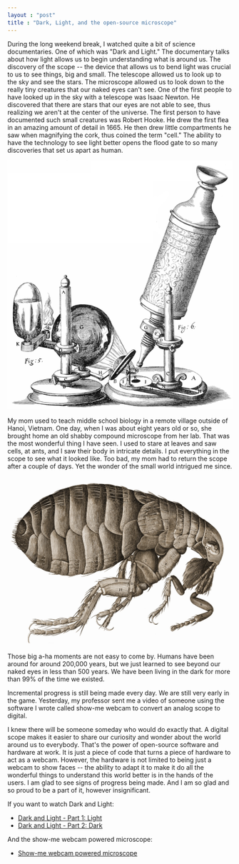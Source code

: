 ```yaml
---
layout : "post"
title : "Dark, Light, and the open-source microscope"
---
```


During the long weekend break, I watched quite a bit of science documentaries. One of which was "Dark and Light." The documentary talks about how light allows us to begin understanding what is around us. The discovery of the scope -- the device that allows us to bend light was crucial to us to see things, big and small. The telescope allowed us to look up to the sky and see the stars. The microscope allowed us to look down to the really tiny creatures that our naked eyes can't see. One of the first people to have looked up in the sky with a telescope was Isaac Newton. He discovered that there are stars that our eyes are not able to see, thus realizing we aren't at the center of the universe. The first person to have documented such small creatures was Robert Hooke. He drew the first flea in an amazing amount of detail in 1665. He then drew little compartments he saw when magnifying the cork, thus coined the term "cell." The ability to have the technology to see light better opens the flood gate to so many discoveries that set us apart as human.

![Hooke microscope - Wikipedia](/assets/posts-images/Hooke-microscope.png)

My mom used to teach middle school biology in a remote village outside of Hanoi, Vietnam. One day, when I was about eight years old or so, she brought home an old shabby compound microscope from her lab. That was the most wonderful thing I have seen. I used to stare at leaves and saw cells, at ants, and I saw their body in intricate details. I put everything in the scope to see what it looked like. Too bad, my mom had to return the scope after a couple of days. Yet the wonder of the small world intrigued me since. 

![Hooke Flea - Wikipedia](/assets/posts-images/HookeFlea01.jpg)

Those big a-ha moments are not easy to come by. Humans have been around for around 200,000 years, but we just learned to see beyond our naked eyes in less than 500 years.  We have been living in the dark for more than 99% of the time we existed.

Incremental progress is still being made every day. We are still very early in the game. Yesterday, my professor sent me a video of someone using the software I wrote called show-me webcam to convert an analog scope to digital. 

I knew there will be someone someday who would do exactly that. A digital scope makes it easier to share our curiosity and wonder about the world around us to everybody. That's the power of open-source software and hardware at work. It is just a piece of code that turns a piece of hardware to act as a webcam. However, the hardware is not limited to being just a webcam to show faces -- the ability to adapt it to make it do all the wonderful things to understand this world better is in the hands of the users. I am glad to see signs of progress being made. And I am so glad and so proud to be a part of it, however insignificant.

If you want to watch Dark and Light:

- [Dark and Light - Part 1: Light](https://www.dailymotion.com/video/x21szxu)
- [Dark and Light - Part 2: Dark](https://www.dailymotion.com/video/x609945)

And the show-me webcam powered microscope:

- [Show-me webcam powered microscope](https://www.youtube.com/watch?v=xTO2D06ckTo)
